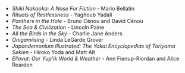 * _Shiki Nakaoka: A Nose For Fiction_ - Mario Bellatin
* _Rituals of Restlessness_ - Yaghoub Yadali
* _Panthers in the Hole_ - Bruno Cénou and David Cénou
* _The Sea & Civilization_ - Lincoln Paine
* _All the Birds in the Sky_ - Charlie Jane Anders
* _Onigamiising_ - Linda LeGarde Grover
* _Japandemonium Illustrated: The Yokai Encyclopedias of Toriyama Sekien_ - Hiroko Yoda and Matt Alt
* _Ellavut: Our Yup'ik World & Weather_ - Ann Fienup-Riordan and Alice Rearden